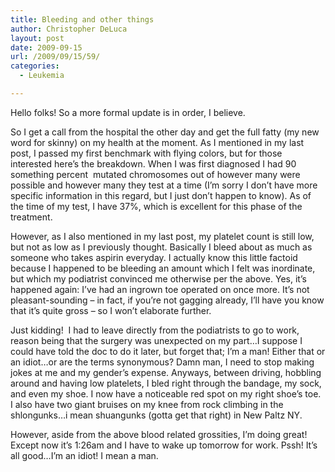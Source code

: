 ```yaml
---
title: Bleeding and other things
author: Christopher DeLuca
layout: post
date: 2009-09-15
url: /2009/09/15/59/
categories:
  - Leukemia

---
```

Hello folks! So a more formal update is in order, I believe.

So I get a call from the hospital the other day and get the full fatty (my new word for skinny) on my health at the moment. As I mentioned in my last post, I passed my first benchmark with flying colors, but for those interested here&#8217;s the breakdown. When I was first diagnosed I had 90 something percent  mutated chromosomes out of however many were possible and however many they test at a time (I&#8217;m sorry I don&#8217;t have more specific information in this regard, but I just don&#8217;t happen to know). As of the time of my test, I have 37%, which is excellent for this phase of the treatment.

However, as I also mentioned in my last post, my platelet count is still low, but not as low as I previously thought. Basically I bleed about as much as someone who takes aspirin everyday. I actually know this little factoid because I happened to be bleeding an amount which I felt was inordinate, but which my podiatrist convinced me otherwise per the above. Yes, it&#8217;s happened again: I&#8217;ve had an ingrown toe operated on once more. It&#8217;s not pleasant-sounding &#8211; in fact, if you&#8217;re not gagging already, I&#8217;ll have you know that it&#8217;s quite gross &#8211; so I won&#8217;t elaborate further.

Just kidding!  I had to leave directly from the podiatrists to go to work, reason being that the surgery was unexpected on my part&#8230;I suppose I could have told the doc to do it later, but forget that; I&#8217;m a man! Either that or an idiot&#8230;or are the terms synonymous? Damn man, I need to stop making jokes at me and my gender&#8217;s expense. Anyways, between driving, hobbling around and having low platelets, I bled right through the bandage, my sock, and even my shoe. I now have a noticeable red spot on my right shoe&#8217;s toe. I also have two giant bruises on my knee from rock climbing in the shlongunks&#8230;i mean shuangunks (gotta get that right) in New Paltz NY.

However, aside from the above blood related grossities, I&#8217;m doing great! Except now it&#8217;s 1:26am and I have to wake up tomorrow for work. Pssh! It&#8217;s all good&#8230;I&#8217;m an idiot! I mean a man.
